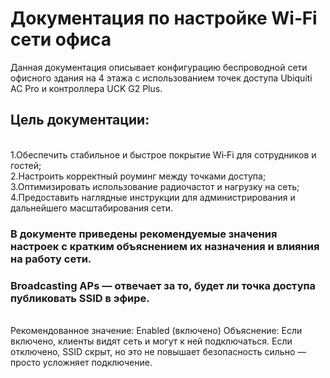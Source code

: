 # Документация по настройке Wi‑Fi сети офиса 

Данная документация описывает конфигурацию беспроводной сети офисного здания на 4 этажа с использованием точек доступа Ubiquiti AC Pro и контроллера UCK G2 Plus.

## Цель документации:

<br> 1.Обеспечить стабильное и быстрое покрытие Wi‑Fi для сотрудников и гостей; <br1>
<br>2.Настроить корректный роуминг между точками доступа;<br1>
<br>3.Оптимизировать использование радиочастот и нагрузку на сеть;<br1>
<br>4.Предоставить наглядные инструкции для администрирования и дальнейшего масштабирования сети.<br1>

### В документе приведены рекомендуемые значения настроек с кратким объяснением их назначения и влияния на работу сети.

### Broadcasting APs — отвечает за то, будет ли точка доступа публиковать SSID в эфире. ###
<br>Рекомендованное значение: Enabled (включено)<br1>
Объяснение: Если включено, клиенты видят сеть и могут к ней подключаться. Если отключено, SSID скрыт, но это не повышает безопасность сильно — просто усложняет подключение.